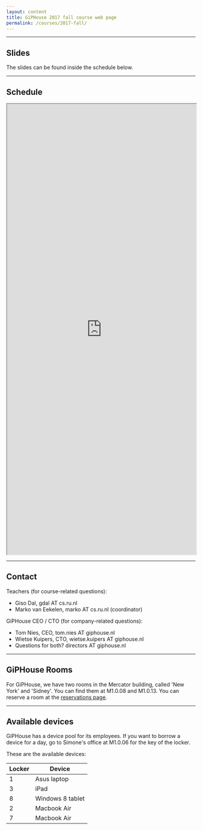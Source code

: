 ```yaml
---
layout: content
title: GiPHouse 2017 fall course web page
permalink: /courses/2017-fall/
---
```


***

Slides
------

The slides can be found inside the schedule below.

***

Schedule
--------

<iframe style="width: 100%; height: 1200px" src="https://drive.google.com/open?id=1wxLtGOOgfFkxRz8W53Ktvo7Ionky6Km_61q1SXic0-A&amp;single=true&amp;widget=true&amp;headers=false"></iframe>

***

Contact
-------
Teachers (for course-related questions):

* Giso Dal, gdal AT cs.ru.nl
* Marko van Eekelen, marko AT cs.ru.nl (coordinator)

GiPHouse CEO / CTO (for company-related questions):

* Tom Nies, CEO, tom.nies AT giphouse.nl
* Wietse Kuipers, CTO, wietse.kuipers AT giphouse.nl
* Questions for both? directors AT giphouse.nl


***

GiPHouse Rooms
-----------------
For GiPHouse, we have two rooms in the Mercator building, called 'New York' and 'Sidney'. You can find them at M1.0.08 and M1.0.13. You can reserve a room at the [reservations page](http://reservations.giphouse.nl).

***

Available devices
-----------------
GiPHouse has a device pool for its employees. If you want to borrow a device for a day, go to Simone's office at M1.0.06 for the key of the locker.

These are the available devices:

Locker | Device
------ | ------
1      | Asus laptop
3      | iPad
8      | Windows 8 tablet
2      | Macbook Air
7      | Macbook Air

